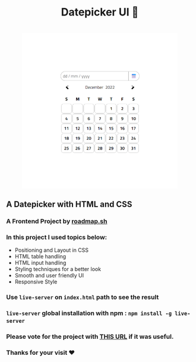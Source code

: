 <h1 align="center">Datepicker UI 📅<h1>
<p align="center">
<img align="center" width="420px" src="./img/banner.png" alt="Banner Image">
</p>

## A Datepicker with HTML and CSS

### A Frontend Project by [roadmap.sh](https://roadmap.sh/frontend/projects)

### In this project I used topics below:

-   Positioning and Layout in CSS
-   HTML table handling
-   HTML input handling
-   Styling techniques for a better look
-   Smooth and user friendly UI
-   Responsive Style

### Use `live-server` on `index.html` path to see the result

### `live-server` global installation with npm : `npm install -g live-server`

### Please vote for the project with [THIS URL](https://roadmap.sh/projects/datepicker-ui/solutions?u=66107474da1671f986289b45) if it was useful.

### Thanks for your visit ❤️
